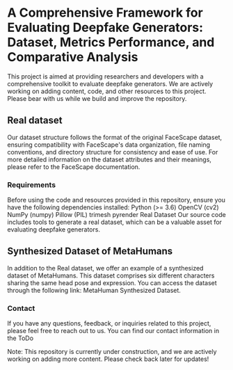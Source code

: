 # A Comprehensive Framework for Evaluating Deepfake Generators: Dataset, Metrics Performance, and Comparative Analysis
This project is aimed at providing researchers and developers with a comprehensive toolkit to evaluate deepfake generators. We are actively working on adding content, code, and other resources to this project. Please bear with us while we build and improve the repository.

## Real dataset
Our dataset structure follows the format of the original FaceScape dataset, ensuring compatibility with FaceScape's data organization, file naming conventions, and directory structure for consistency and ease of use. For more detailed information on the dataset attributes and their meanings, please refer to the FaceScape documentation.

### Requirements
Before using the code and resources provided in this repository, ensure you have the following dependencies installed:
Python (>= 3.6)
OpenCV (cv2)
NumPy (numpy)
Pillow (PIL)
trimesh
pyrender
Real Dataset
Our source code includes tools to generate a real dataset, which can be a valuable asset for evaluating deepfake generators.

## Synthesized Dataset of MetaHumans
In addition to the Real dataset, we offer an example of a synthesized dataset of MetaHumans. This dataset comprises six different characters sharing the same head pose and expression. You can access the dataset through the following link: MetaHuman Synthesized Dataset.



### Contact
If you have any questions, feedback, or inquiries related to this project, please feel free to reach out to us. You can find our contact information in the 
ToDo


Note: This repository is currently under construction, and we are actively working on adding more content. Please check back later for updates!
